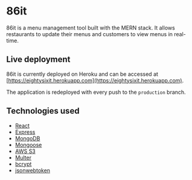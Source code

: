 # 86it

86it is a menu management tool built with the MERN stack. It allows restaurants to update their menus and customers to view menus in real-time.

## Live deployment

86it is currently deployed on Heroku and can be accessed at [https://eightysixit.herokuapp.com](https://eightysixit.herokuapp.com).

The application is redeployed with every push to the `production` branch. 

## Technologies used

- [React](https://reactjs.org/)
- [Express](https://expressjs.com/)
- [MongoDB](https://www.mongodb.com/)
- [Mongoose](https://mongoosejs.com/)
- [AWS S3](https://aws.amazon.com/s3/)
- [Multer](https://github.com/expressjs/multer)
- [bcrypt](https://www.npmjs.com/package/bcrypt)
- [jsonwebtoken](https://www.npmjs.com/package/jsonwebtoken)

